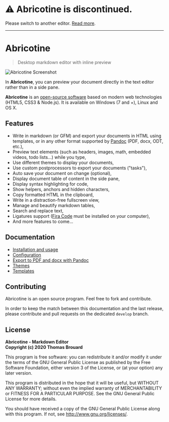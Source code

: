 # **:warning: Abricotine is discontinued.**

Please switch to another editor. [Read more](https://github.com/brrd/abricotine/issues/347).

***

# Abricotine

> Desktop markdown editor with inline preview

![Abricotine Screenshot](screenshot.jpg)

In **Abricotine**, you can preview your document directly in the text editor rather than in a side pane.

**Abricotine** is an [open-source software](LICENSE) based on modern web technologies (HTML5, CSS3 & Node.js). It is available on Windows (7 and +), Linux and OS X.

## Features

* Write in markdown (or GFM) and export your documents in HTML using templates, or in any other format supported by [Pandoc](https://pandoc.org/) (PDF, docx, ODT, etc.),
* Preview text elements (such as headers, images, math, embedded videos, todo lists...) while you type,
* Use different themes to display your documents,
* Use custom postprocessors to export your documents ("tasks"),
* Auto save your document on change (optional),
* Display document table of content in the side pane,
* Display syntax highlighting for code,
* Show helpers, anchors and hidden characters,
* Copy formatted HTML in the clipboard,
* Write in a distraction-free fullscreen view,
* Manage and beautify markdown tables,
* Search and replace text,
* Ligatures support ([Fira Code](https://github.com/tonsky/FiraCode) must be installed on your computer),
* And more features to come...

## Documentation

* [Installation and usage](https://github.com/brrd/Abricotine/tree/master/docs/installation-and-usage.md)
* [Configuration](https://github.com/brrd/Abricotine/tree/master/docs/configuration.md)
* [Export to PDF and docx with Pandoc](https://github.com/brrd/Abricotine/tree/master/docs/pandoc.md)
* [Themes](https://github.com/brrd/Abricotine/tree/master/docs/themes.md)
* [Templates](https://github.com/brrd/Abricotine/tree/master/docs/templates.md)

## Contributing

Abricotine is an open source program. Feel free to fork and contribute.

In order to keep the match between this documentation and the last release, please contribute and pull requests on the dedicated `develop` branch.

## License

**Abricotine - Markdown Editor**  
**Copyright (c) 2020 Thomas Brouard**

This program is free software: you can redistribute it and/or modify it under the terms of the GNU General Public License as published by the Free Software Foundation, either version 3 of the License, or (at your option) any later version.

This program is distributed in the hope that it will be useful, but WITHOUT ANY WARRANTY; without even the implied warranty of MERCHANTABILITY or FITNESS FOR A PARTICULAR PURPOSE.  See the GNU General Public License for more details.

You should have received a copy of the GNU General Public License along with this program.  If not, see <http://www.gnu.org/licenses/>.
